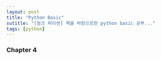 ```yaml
---
layout: post
title: "Python Basic"
sutitle: "[씽크 파이썬] 책을 바탕으로한 python basic 공부..."
tags: [python]
---
```




### Chapter 4
